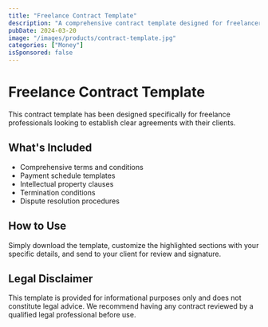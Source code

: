 ```yaml
---
title: "Freelance Contract Template"
description: "A comprehensive contract template designed for freelancers to establish clear terms with clients."
pubDate: 2024-03-20
image: "/images/products/contract-template.jpg"
categories: ["Money"]
isSponsored: false
---
```


# Freelance Contract Template

This contract template has been designed specifically for freelance professionals looking to establish clear agreements with their clients.

## What's Included

- Comprehensive terms and conditions
- Payment schedule templates
- Intellectual property clauses
- Termination conditions
- Dispute resolution procedures

## How to Use

Simply download the template, customize the highlighted sections with your specific details, and send to your client for review and signature.

## Legal Disclaimer

This template is provided for informational purposes only and does not constitute legal advice. We recommend having any contract reviewed by a qualified legal professional before use.